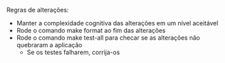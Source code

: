 Regras de alterações:
- Manter a complexidade cognitiva das alterações em um nível aceitável
- Rode o comando make format ao fim das alterações
- Rode o comando make test-all para checar se as alterações não quebraram a aplicação
  - Se os testes falharem, corrija-os